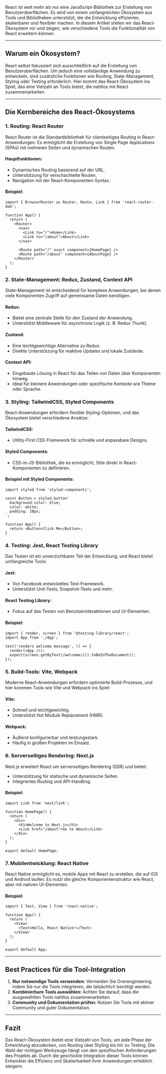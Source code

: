 React ist weit mehr als nur eine JavaScript-Bibliothek zur Erstellung von Benutzeroberflächen. Es wird von einem umfangreichen Ökosystem aus Tools und Bibliotheken unterstützt, die die Entwicklung effizienter, skalierbarer und flexibler machen. In diesem Artikel stellen wir das React-Ökosystem vor und zeigen, wie verschiedene Tools die Funktionalität von React erweitern können.

---
## **Warum ein Ökosystem?**
React selbst fokussiert sich ausschließlich auf die Erstellung von Benutzeroberflächen. Um jedoch eine vollständige Anwendung zu entwickeln, sind zusätzliche Funktionen wie Routing, State-Management, Styling oder Testing erforderlich. Hier kommt das React-Ökosystem ins Spiel, das eine Vielzahl an Tools bietet, die nahtlos mit React zusammenarbeiten.

---

## **Die Kernbereiche des React-Ökosystems**
### **1. Routing: React Router**
React Router ist die Standardbibliothek für clientseitiges Routing in React-Anwendungen. Es ermöglicht die Erstellung von Single Page Applications (SPAs) mit mehreren Seiten und dynamischen Routen.
#### **Hauptfunktionen:**
- Dynamisches Routing basierend auf der URL.    
- Unterstützung für verschachtelte Routen.    
- Navigation mit der React-Komponenten-Syntax.    
#### **Beispiel:**
```
import { BrowserRouter as Router, Route, Link } from 'react-router-dom';

function App() {
  return (
    <Router>
      <nav>
        <Link to="/">Home</Link>
        <Link to="/about">About</Link>
      </nav>

      <Route path="/" exact component={HomePage} />
      <Route path="/about" component={AboutPage} />
    </Router>
  );
}
```
### **2. State-Management: Redux, Zustand, Context API**
State-Management ist entscheidend für komplexe Anwendungen, bei denen viele Komponenten Zugriff auf gemeinsame Daten benötigen.
#### **Redux:**
- Bietet eine zentrale Stelle für den Zustand der Anwendung.    
- Unterstützt Middleware für asynchrone Logik (z. B. Redux Thunk).   
#### **Zustand:**
- Eine leichtgewichtige Alternative zu Redux.    
- Direkte Unterstützung für reaktive Updates und lokale Zustände.
#### **Context API:**
- Eingebaute Lösung in React für das Teilen von Daten über Komponenten hinweg.    
- Ideal für kleinere Anwendungen oder spezifische Kontexte wie Theme oder Sprache.    
### **3. Styling: TailwindCSS, Styled Components**
React-Anwendungen erfordern flexible Styling-Optionen, und das Ökosystem bietet verschiedene Ansätze:
#### **TailwindCSS:**
- Utility-First CSS-Framework für schnelle und anpassbare Designs.
    
#### **Styled Components:**
- CSS-in-JS-Bibliothek, die es ermöglicht, Stile direkt in React-Komponenten zu definieren.
    
#### **Beispiel mit Styled Components:**
```
import styled from 'styled-components';

const Button = styled.button`
  background-color: blue;
  color: white;
  padding: 10px;
`;

function App() {
  return <Button>Click Me</Button>;
}
```
### **4. Testing: Jest, React Testing Library**
Das Testen ist ein unverzichtbarer Teil der Entwicklung, und React bietet umfangreiche Tools:
#### **Jest:**
- Von Facebook entwickeltes Test-Framework.    
- Unterstützt Unit-Tests, Snapshot-Tests und mehr.    
#### **React Testing Library:**
- Fokus auf das Testen von Benutzerinteraktionen und UI-Elementen.    
#### **Beispiel:**
```
import { render, screen } from '@testing-library/react';
import App from './App';

test('renders welcome message', () => {
  render(<App />);
  expect(screen.getByText(/welcome/i)).toBeInTheDocument();
});
```
### **5. Build-Tools: Vite, Webpack**
Moderne React-Anwendungen erfordern optimierte Build-Prozesse, und hier kommen Tools wie Vite und Webpack ins Spiel:
#### **Vite:**
- Schnell und leichtgewichtig.    
- Unterstützt Hot Module Replacement (HMR).    
#### **Webpack:**
- Äußerst konfigurierbar und leistungsstark.    
- Häufig in großen Projekten im Einsatz.    
### **6. Serverseitiges Rendering: Next.js**
Next.js erweitert React um serverseitiges Rendering (SSR) und bietet:
- Unterstützung für statische und dynamische Seiten.    
- Integriertes Routing und API-Handling.    
#### **Beispiel:**
```
import Link from 'next/link';

function HomePage() {
  return (
    <div>
      <h1>Welcome to Next.js</h1>
      <Link href="/about">Go to About</Link>
    </div>
  );
}

export default HomePage;
```
### **7. Mobilentwicklung: React Native**
React Native ermöglicht es, mobile Apps mit React zu erstellen, die auf iOS und Android laufen. Es nutzt die gleiche Komponentenstruktur wie React, aber mit nativen UI-Elementen.
#### **Beispiel:**
```
import { Text, View } from 'react-native';

function App() {
  return (
    <View>
      <Text>Hello, React Native!</Text>
    </View>
  );
}

export default App;
```

---

## **Best Practices für die Tool-Integration**
1. **Nur notwendige Tools verwenden:** Vermeiden Sie Overengineering, indem Sie nur die Tools integrieren, die tatsächlich benötigt werden.    
2. **Kombinierbare Tools auswählen:** Achten Sie darauf, dass die ausgewählten Tools nahtlos zusammenarbeiten.    
3. **Community und Dokumentation prüfen:** Nutzen Sie Tools mit aktiver Community und guter Dokumentation.
    
---
## **Fazit**
Das React-Ökosystem bietet eine Vielzahl von Tools, um jede Phase der Entwicklung abzudecken, von Routing über Styling bis hin zu Testing. Die Wahl der richtigen Werkzeuge hängt von den spezifischen Anforderungen des Projekts ab. Durch die geschickte Integration dieser Tools können Entwickler die Effizienz und Skalierbarkeit ihrer Anwendungen erheblich steigern.